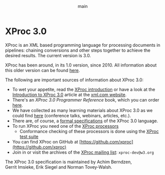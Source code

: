 <pubmeta>
<header>main</header>
<title>XProc 3.0 - Home</title>
</pubmeta>

<h1>XProc 3.0</h1>

XProc is an XML based programming language for processing documents in pipelines: chaining conversions and other steps together to achieve the desired results. The current version is 3.0. 

XProc has been around, in its 1.0 version, since 2010. All information about this older version can be found [here](https://archive.xproc.org).

The following are important sources of information about XProc 3.0:

* To wet your appetite, read the [XProc introduction](introduction.html)  or have a look at the [Introduction to XProc 3.0](https://www.xml.com/articles/2019/11/05/introduction-xproc-30/) article at the [xml.com website](https://www.xml.com/).
* There's an *XProc 3.0 Programmer Reference* book, which you can order [here](https://xmlpress.net/publications/xproc-3-0/).
* We have collected as many learning materials about XProc 3.0 as we could find [here](learning.html) (conference talks, webinars, articles, etc.). 
* There are, of course, a [formal specifications](specifications.html) of the XProc 3.0 language.
* To run XProc you need one of the [XProc processors](processors.html)
  * Conformance checking of these processors is done using the [XProc test suite](test-suite.html) 
* You can find XProc on GitHub at [https://github.com/xproc](https://github.com/xproc)
* Join in or visit the archives of the [XProc mailing list](https://lists.w3.org/Archives/Public/xproc-dev/): `xproc-dev@w3.org`

The XProc 3.0 specification is maintained by Achim&#160;Berndzen, Gerrit&#160;Imsieke, Erik&#160;Siegel and Norman&#160;Tovey-Walsh. 
 


